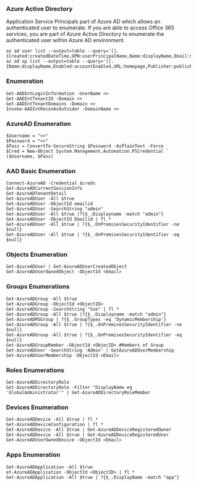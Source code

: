 ### Azure Active Directory
Application Service Principals part of Azure AD which allows an authenticated user to enumerate. If you are able to access Office 365 services, you are part of Azure Active Directory to enumerate the authenticated user within Azure AD environment. 

```
az ad user list --output=table --query='[].{Created:createdDateTime,UPN:userPrincipalName,Name:displayName,Email:mail,UserId:mailNickname,Enabled:accountEnabled}'
az ad sp list --output=table --query='[].{Name:displayName,Enabled:accountEnabled,URL:homepage,Publisher:publisherName,MetadataURL:samlMetadataUrl}'
```

### Enumeration
```
Get-AADIntLoginInformation -UserName <>
Get-AADIntTenantID -Domain <>
Get-AADIntTenantDomains -Domain <>
Invoke-AADIntReconAsOutsider -DomainName <>
```
### AzureAD Enumeration


```
$Username = "<>"
$Password = "<>"
$Pass = ConvertTo-SecureString $Password -AsPlainText -Force
$Cred = New-Object System.Management.Automation.PSCredential `
($Username, $Pass)
```
### AAD Basic Enumeration
```
Connect-AzureAD -Credential $creds
Get-AzureADCurrentSessionInfo
Get-AzureADTenantDetail
Get-AzureADUser -All $true
Get-AzureADUser -ObjectId emailid
Get-AzureADUser -SearchString "admin"
Get-AzureADUser -All $true |?{$_.Displayname -match "admin"}
Get-AzureADUser -ObjectId Emailid | fl *
Get-AzureADUser -All $true | ?{$_.OnPremisesSecurityIdentifier -ne $null}
Get-AzureADUser -All $true | ?{$_.OnPremisesSecurityIdentifier -eq $null}

```
### Objects Enumeration
```
Get-AzureADUser | Get-AzureADUserCreatedObject
Get-AzureADUserOwnedObject -ObjectId <Email>
```
### Groups Enumerations
```
Get-AzureADGroup -All $true
Get-AzureADGroup -ObjectId <ObjectID>
Get-AzureADGroup -SearchString "Soe" | fl *
Get-AzureADGroup -All $true |?{$_.Displayname -match "admin"}
Get-AzureADMSGroup | ?{$_.GroupTypes -eq 'DynamicMembership'}
Get-AzureADGroup -All $true | ?{$_.OnPremisesSecurityIdentifier -ne $null}
Get-AzureADGroup -All $true | ?{$_.OnPremisesSecurityIdentifier -eq $null}
Get-AzureADGroupMember -ObjectId <ObjecID> #Members of Group
Get-AzureADUser -SearchString 'Admin' | GetAzureADUserMembership
Get-AzureADUserMembership -ObjectId <Email>
```
### Roles Enumerations
```
Get-AzureADDirectoryRole
Get-AzureADDirectoryRole -Filter "DisplayName eq 'GlobalAdministrator'" | Get-AzureADDirectoryRoleMember
```
### Devices Enumeration
```
Get-AzureADDevice -All $true | fl *
Get-AzureADDeviceConfiguration | fl *
Get-AzureADDevice -All $true | Get-AzureADDeviceRegisteredOwner
Get-AzureADDevice -All $true | Get-AzureADDeviceRegisteredUser
Get-AzureADUserOwnedDevice -ObjectId <Email>
```
### Apps Enumeration
```
Get-AzureADApplication -All $true
et-AzureADApplication -ObjectId <ObjectID> | fl *
Get-AzureADApplication -All $true | ?{$_.DisplayName -match "app"}

```
